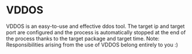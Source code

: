# VDDOS
VDDOS is an easy-to-use and effective ddos ​​tool. The target ip and target port are configured and the process is automatically stopped at the end of the process thanks to the target package and target time.  Note: Responsibilities arising from the use of VDDOS belong entirely to you :)
